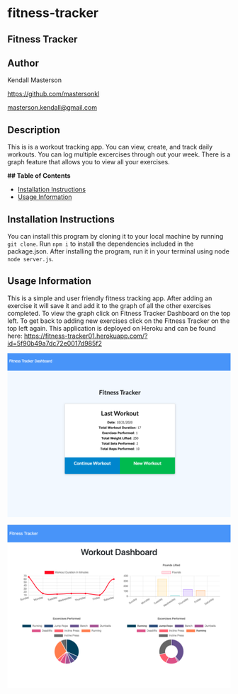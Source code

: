 # fitness-tracker

<h2> Fitness Tracker</h2> 

<h2> Author </h2>

Kendall Masterson

https://github.com/mastersonkl

masterson.kendall@gmail.com

<h2> Description </h2>

This is is a workout tracking app. You can view, create, and track daily workouts. You can log multiple excercises through out your week. There is a graph feature that allows you to view all your exercises.

**## Table of Contents**

- [Installation Instructions](#installation-instructions)
- [Usage Information](#usage-information)



## Installation Instructions

You can install this program by cloning it to your local machine by running `git clone`. Run `npm i` to install the dependencies included in the package.json. After installing the program, run it in your terminal using node `node server.js`.

## Usage Information

This is a simple and user friendly fitness tracking app. After adding an exercise it will save it and add it to the graph of all the other exercises completed. To view the graph click on Fitness Tracker Dashboard on the top left. To get back to adding new exercises click on the Fitness Tracker on the top left again. This application is deployed on Heroku and can be found here: https://fitness-tracker01.herokuapp.com/?id=5f90b49a7dc72e0017d985f2



![](img/fitness01.png)

![](img/fitness02.png)
